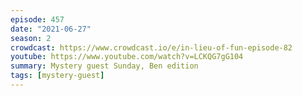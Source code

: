 ```yaml
---
episode: 457
date: "2021-06-27"
season: 2
crowdcast: https://www.crowdcast.io/e/in-lieu-of-fun-episode-82
youtube: https://www.youtube.com/watch?v=LCKQG7gG104
summary: Mystery guest Sunday, Ben edition
tags: [mystery-guest]
---
```


